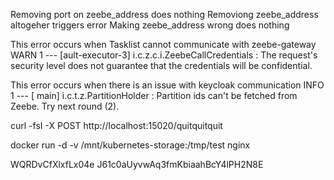 Removing port on zeebe_address does nothing
Removiong zeebe_address altogeher triggers error
Making zeebe_address wrong does nothing


This error occurs when Tasklist cannot communicate with zeebe-gateway
WARN 1 --- [ault-executor-3] i.c.z.c.i.ZeebeCallCredentials           : The request's security level does not guarantee that the credentials will be confidential.

This error occurs when there is an issue with keycloak communication
INFO 1 --- [           main] i.c.t.z.PartitionHolder                  : Partition ids can't be fetched from Zeebe. Try next round (2).


curl -fsI -X POST http://localhost:15020/quitquitquit


docker run -d -v /mnt/kubernetes-storage:/tmp/test nginx

WQRDvCfXlxfLx04e
J61c0aUyvwAq3fmKbiaahBcY4lPH2N8E